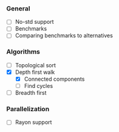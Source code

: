 ### General
- [ ] No-std support 
- [ ] Benchmarks 
- [ ] Comparing benchmarks to alternatives 

### Algorithms
- [ ] Topological sort 
- [x] Depth first walk
    - [x] Connected components
    - [ ] Find cycles 
- [ ] Breadth first 

### Parallelization
- [ ] Rayon support 
